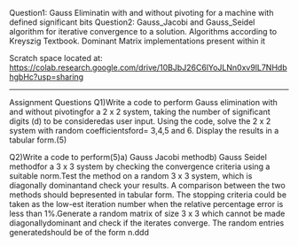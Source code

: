 Question1:
Gauss Eliminatin with and without pivoting for a machine with defined significant bits
Question2:
Gauss_Jacobi and Gauss_Seidel algorithm for iterative convergence to a solution. Algorithms according to Kreyszig Textbook. Dominant Matrix implementations present within it

Scratch space located at:
https://colab.research.google.com/drive/10BJbJ26C6lYoJLNn0xv9lL7NHdbhgbHc?usp=sharing

___________________________________________________________________________________________
Assignment Questions
Q1)Write a code to perform Gauss elimination with and without pivotingfor a 2 x 2 system, taking the number of significant digits (d) to be consideredas user input. Using the code, solve the 2 x 2 system with random coefficientsford= 3,4,5 and 6.  Display the results in a tabular form.(5)

Q2)Write a code to perform(5)a)  Gauss Jacobi methodb)  Gauss Seidel methodfor a 3 x 3 system by checking the convergence criteria using a suitable norm.Test the method on a random 3 x 3 system, which is diagonally dominantand check your results.  A comparison between the two methods should bepresented in tabular form.  The stopping criteria could be taken as the low-est iteration number when the relative percentage error is less than 1%.Generate a random matrix of size 3 x 3 which cannot be made diagonallydominant and check if the iterates converge.  The random entries generatedshould be of the form n.ddd
